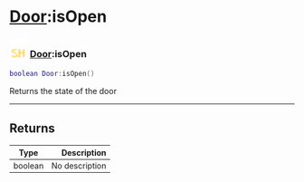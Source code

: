 # [Door](../door/README.md):isOpen

### <img src="../../.gitbook/assets/shared.png" width="32" height="32" /> [Door](../door/README.md):isOpen

```lua
boolean Door:isOpen()
```

Returns the state of the door<br>

-----------------
## Returns

| Type   | Description |
| ------ | ----------: |
| boolean | No description |
